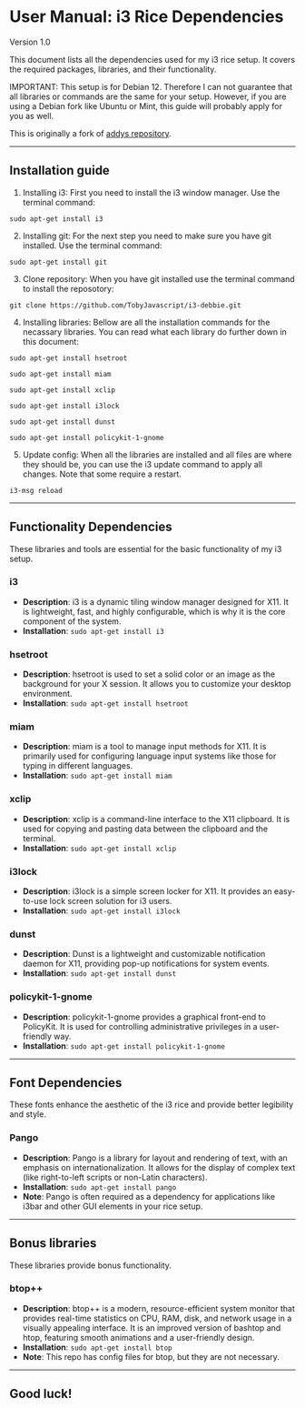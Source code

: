 # User Manual: i3 Rice Dependencies

Version 1.0

This document lists all the dependencies used for my i3 rice setup. It covers the required packages, libraries, and their functionality.

IMPORTANT: This setup is for Debian 12. Therefore I can not guarantee that all libraries or commands are the same for your setup. However, if you are using a Debian fork like Ubuntu or Mint, this guide will probably apply for you as well.

This is originally a fork of [addys repository](https://github.com/addy-dclxvi/i3-starterpack).

---

## Installation guide

1. Installing i3: First you need to install the i3 window manager. Use the terminal command:

`sudo apt-get install i3`

2. Installing git: For the next step you need to make sure you have git installed. Use the terminal command:

`sudo apt-get install git`

3. Clone repository: When you have git installed use the terminal command to install the reposotory:

`git clone https://github.com/TobyJavascript/i3-debbie.git`

4. Installing libraries: Bellow are all the installation commands for the necassary libraries. You can read what each library do further down in this document: 

`sudo apt-get install hsetroot`

`sudo apt-get install miam`

`sudo apt-get install xclip`

`sudo apt-get install i3lock`

`sudo apt-get install dunst`

`sudo apt-get install policykit-1-gnome`

5. Update config: When all the libraries are installed and all files are where they should be, you can use the i3 update command to apply all changes. Note that some require a restart.

`i3-msg reload`

---

## Functionality Dependencies

These libraries and tools are essential for the basic functionality of my i3 setup.

### i3
- **Description**: i3 is a dynamic tiling window manager designed for X11. It is lightweight, fast, and highly configurable, which is why it is the core component of the system.
- **Installation**: `sudo apt-get install i3`

### hsetroot
- **Description**: hsetroot is used to set a solid color or an image as the background for your X session. It allows you to customize your desktop environment.
- **Installation**: `sudo apt-get install hsetroot`

### miam
- **Description**: miam is a tool to manage input methods for X11. It is primarily used for configuring language input systems like those for typing in different languages.
- **Installation**: `sudo apt-get install miam`

### xclip
- **Description**: xclip is a command-line interface to the X11 clipboard. It is used for copying and pasting data between the clipboard and the terminal.
- **Installation**: `sudo apt-get install xclip`

### i3lock
- **Description**: i3lock is a simple screen locker for X11. It provides an easy-to-use lock screen solution for i3 users.
- **Installation**: `sudo apt-get install i3lock`

### dunst
- **Description**: Dunst is a lightweight and customizable notification daemon for X11, providing pop-up notifications for system events.
- **Installation**: `sudo apt-get install dunst`

### policykit-1-gnome
- **Description**: policykit-1-gnome provides a graphical front-end to PolicyKit. It is used for controlling administrative privileges in a user-friendly way.
- **Installation**: `sudo apt-get install policykit-1-gnome`

---

## Font Dependencies

These fonts enhance the aesthetic of the i3 rice and provide better legibility and style.

### Pango
- **Description**: Pango is a library for layout and rendering of text, with an emphasis on internationalization. It allows for the display of complex text (like right-to-left scripts or non-Latin characters).
- **Installation**: `sudo apt-get install pango`
- **Note**: Pango is often required as a dependency for applications like i3bar and other GUI elements in your rice setup.

---

## Bonus libraries

These libraries provide bonus functionality.

### btop++
- **Description**: btop++ is a modern, resource-efficient system monitor that provides real-time statistics on CPU, RAM, disk, and network usage in a visually appealing interface. It is an improved version of bashtop and htop, featuring smooth animations and a user-friendly design.
- **Installation**: `sudo apt-get install btop`
- **Note**: This repo has config files for btop, but they are not necessary. 

---

## Good luck!

